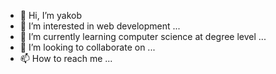- 👋 Hi, I’m yakob 
- 👀 I’m interested in web development ...
- 🌱 I’m currently learning computer science at degree level ...
- 💞️ I’m looking to collaborate on ...
- 📫 How to reach me ...

<!---
yacob1234/yacob1234 is a ✨ special ✨ repository because its `README.md` (this file) appears on your GitHub profile.
You can click the Preview link to take a look at your changes.
--->
